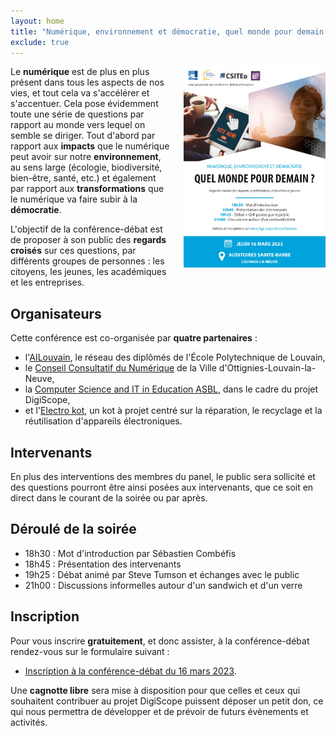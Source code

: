 ```yaml
---
layout: home
title: "Numérique, environnement et démocratie, quel monde pour demain ?"
exclude: true
---
```


<img src="../images/conference-debat-16.03.2023.jpg" alt="Challenge DigiScope 2022 banner" style="float: right; margin-left: 20px; width: 45%" />

Le **numérique** est de plus en plus présent dans tous les aspects de nos vies, et tout cela va s'accélérer et s'accentuer. Cela pose évidemment toute une série de questions par rapport au monde vers lequel on semble se diriger. Tout d'abord par rapport aux **impacts** que le numérique peut avoir sur notre **environnement**, au sens large (écologie, biodiversité, bien-être, santé, etc.) et également par rapport aux **transformations** que le numérique va faire subir à la **démocratie**.

L'objectif de la conférence-débat est de proposer à son public des **regards croisés** sur ces questions, par différents groupes de personnes : les citoyens, les jeunes, les académiques et les entreprises.

## Organisateurs

Cette conférence est co-organisée par **quatre partenaires** :

- l'<a href="https://www.ailouvain.be" target="_blank">AILouvain</a>, le réseau des diplômés de l'École Polytechnique de Louvain,
- le <a href="https://www.olln.be/fr/ma-ville/vie-politique/conseils-consultatifs/numerique" target="_blank">Conseil Consultatif du Numérique</a> de la Ville d'Ottignies-Louvain-la-Neuve,
- la <a href="https://www.csited.be/fr" target="_blank">Computer Science and IT in Education ASBL</a>, dans le cadre du projet DigiScope,
- et l'<a href="https://kapuclouvain.be/portfolio-items/electrokot" target="_blank">Electro kot</a>, un kot à projet centré sur la réparation, le recyclage et la réutilisation d'appareils électroniques.

## Intervenants

En plus des interventions des membres du panel, le public sera sollicité et des questions pourront être ainsi posées aux intervenants, que ce soit en direct dans le courant de la soirée ou par après.

## Déroulé de la soirée

- 18h30 : Mot d'introduction par Sébastien Combéfis
- 18h45 : Présentation des intervenants
- 19h25 : Débat animé par Steve Tumson et échanges avec le public
- 21h00 : Discussions informelles autour d'un sandwich et d'un verre

## Inscription

Pour vous inscrire **gratuitement**, et donc assister, à la conférence-débat rendez-vous sur le formulaire suivant :

- <a href="https://docs.google.com/forms/d/e/1FAIpQLScF1rhAEL18VHjE_ZtbE28Py2cO5TdoSsq4wxptGhhm8AcCDw/viewform?usp=sf_link" target="_blank">Inscription à la conférence-débat du 16 mars 2023</a>.

Une **cagnotte libre** sera mise à disposition pour que celles et ceux qui souhaitent contribuer au projet DigiScope puissent déposer un petit don, ce qui nous permettra de développer et de prévoir de futurs évènements et activités.

